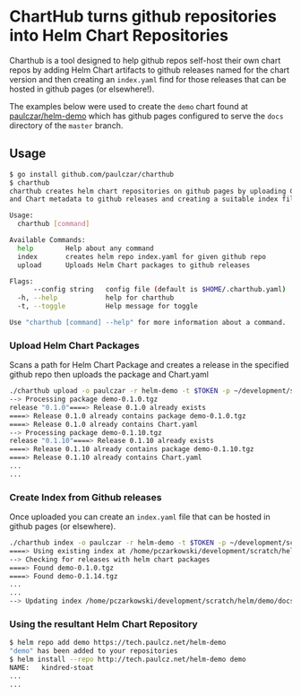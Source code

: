 # ChartHub turns github repositories into Helm Chart Repositories

Charthub is a tool designed to help github repos self-host their own chart repos by adding Helm Chart artifacts to github releases named for the chart version and then creating an `index.yaml` find for those releases that can be hosted in github pages (or elsewhere!).

The examples below were used to create the `demo` chart found at [paulczar/helm-demo](https://github.com/paulczar/helm-demo) which has github pages configured to serve the `docs` directory of the `master` branch.

## Usage

```bash
$ go install github.com/paulczar/charthub
$ charthub
charthub creates helm chart repositories on github pages by uploading Chart packages
and Chart metadata to github releases and creating a suitable index file.

Usage:
  charthub [command]

Available Commands:
  help        Help about any command
  index       creates helm repo index.yaml for given github repo
  upload      Uploads Helm Chart packages to github releases

Flags:
      --config string   config file (default is $HOME/.charthub.yaml)
  -h, --help            help for charthub
  -t, --toggle          Help message for toggle

Use "charthub [command] --help" for more information about a command.
```

### Upload Helm Chart Packages

Scans a path for Helm Chart Package and creates a release in the specified github repo then uploads the package and Chart.yaml

```bash
./charthub upload -o paulczar -r helm-demo -t $TOKEN -p ~/development/scratch/helm/demo/ --recursive
--> Processing package demo-0.1.0.tgz
release "0.1.0"====> Release 0.1.0 already exists
====> Release 0.1.0 already contains package demo-0.1.0.tgz
====> Release 0.1.0 already contains Chart.yaml
--> Processing package demo-0.1.10.tgz
release "0.1.10"====> Release 0.1.10 already exists
====> Release 0.1.10 already contains package demo-0.1.10.tgz
====> Release 0.1.10 already contains Chart.yaml
...
...
```

### Create Index from Github releases

Once uploaded you can create an `index.yaml` file that can be hosted in github pages (or elsewhere).

```bash
./charthub index -o paulczar -r helm-demo -t $TOKEN -p ~/development/scratch/helm/demo/docs/index.yaml 
====> Using existing index at /home/pczarkowski/development/scratch/helm/demo/docs/index.yaml
--> Checking for releases with helm chart packages
====> Found demo-0.1.0.tgz
====> Found demo-0.1.14.tgz
...
...
--> Updating index /home/pczarkowski/development/scratch/helm/demo/docs/index.yaml
```

### Using the resultant Helm Chart Repository

```bash
$ helm repo add demo https://tech.paulcz.net/helm-demo
"demo" has been added to your repositories
$ helm install --repo http://tech.paulcz.net/helm-demo demo
NAME:   kindred-stoat
...
...
```